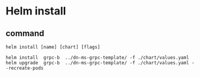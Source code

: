 # Helm install

## command
```
helm install [name] [chart] [flags]
```

```
helm install  grpc-b  ../dn-ms-grpc-template/ -f ./chart/values.yaml
helm upgrade  grpc-b  ../dn-ms-grpc-template/ -f ./chart/values.yaml --recreate-pods
```

